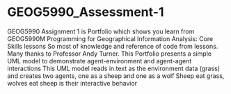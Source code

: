 # GEOG5990_Assessment-1
GEOG5990 Assignment 1 is Portfolio which shows you learn from GEOG5990M Programming for Geographical Information Analysis: Core Skills lessons
So most of knowledge and reference of code from lessons. Many thanks to Professor Andy Turner.
This Portfolio presents a simple UML model to demonstrate agent-environment and agent-agent interactions
This UML model reads in.text as the environment data (grass) and creates two agents, one as a sheep and one as a wolf
Sheep eat grass, wolves eat sheep is their interactive behavior
